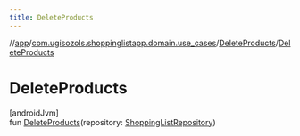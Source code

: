 ```yaml
---
title: DeleteProducts
---
```

//[app](../../../index.html)/[com.ugisozols.shoppinglistapp.domain.use_cases](../index.html)/[DeleteProducts](index.html)/[DeleteProducts](-delete-products.html)



# DeleteProducts



[androidJvm]\
fun [DeleteProducts](-delete-products.html)(repository: [ShoppingListRepository](../../com.ugisozols.shoppinglistapp.domain.repository/-shopping-list-repository/index.html))




